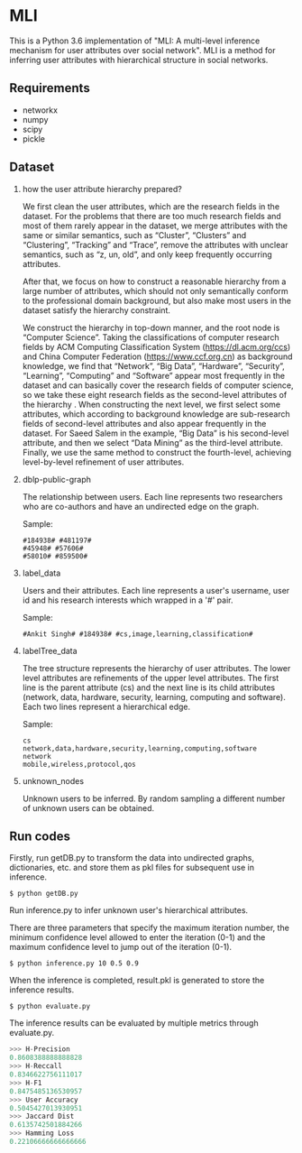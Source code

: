 # MLI

This is a Python 3.6 implementation of "MLI: A multi-level inference mechanism for user attributes over social network". MLI is a method for inferring user attributes with hierarchical structure in social networks.

## Requirements

- networkx
- numpy
- scipy
- pickle

## Dataset

1. how the user attribute hierarchy prepared?

   We first clean the user attributes, which are the research fields in the dataset. For the problems that there are too much research fields and most of them rarely appear in the dataset, we merge attributes with the same or similar semantics, such as “Cluster”, “Clusters” and “Clustering”, “Tracking” and “Trace”, remove the attributes with unclear semantics, such as “z, un, old”, and only keep frequently occurring attributes. 

   After that, we focus on how to construct a reasonable hierarchy from a large number of attributes, which should not only semantically conform to the professional domain background, but also make most users in the dataset satisfy the hierarchy constraint.

   We construct the hierarchy in top-down manner, and the root node is “Computer Science”. Taking the classifications of computer research fields by ACM Computing Classification System (https://dl.acm.org/ccs) and China Computer Federation (https://www.ccf.org.cn) as background knowledge, we find that “Network”, “Big Data”, “Hardware”, “Security”, “Learning”, “Computing” and “Software” appear most frequently in the dataset and can basically cover the research fields of computer science, so we take these eight research fields as the second-level attributes of the hierarchy . When constructing the next level, we first select some attributes, which according to background knowledge are sub-research fields of second-level attributes and also appear frequently in the dataset. For Saeed Salem in the example, “Big Data” is his second-level attribute, and then we select “Data Mining” as the third-level attribute. Finally, we use the same method to construct the fourth-level, achieving level-by-level refinement of user attributes.
   
   
   
2. dblp-public-graph

   The relationship between users. Each line represents two researchers who are co-authors and have an undirected edge on the graph.

   Sample:

   ```
   #184938# #481197#
   #45948# #57606#
   #58010# #859500#
   ```

   

3. label_data

   Users and their attributes. Each line represents a user's username, user id and his research interests which wrapped in a '#' pair.

   Sample:

   ```
   #Ankit Singh# #184938# #cs,image,learning,classification#
   ```

   

4. labelTree_data

   The tree structure represents the hierarchy of user attributes. The lower level attributes are refinements of the upper level attributes. The first line is the parent attribute (cs) and the next line is its child attributes (network, data, hardware, security, learning, computing and software). Each two lines represent a hierarchical edge.

   Sample:

   ```
   cs
   network,data,hardware,security,learning,computing,software
   network
   mobile,wireless,protocol,qos
   ```

   

5. unknown_nodes

   Unknown users to be inferred. By random sampling a different number of unknown users can be obtained.

   

## Run codes

Firstly, run getDB.py to transform the data into undirected graphs, dictionaries, etc. and store them as pkl files for subsequent use in inference.

```
$ python getDB.py
```

Run inference.py to infer unknown user's hierarchical attributes. 

There are three parameters that specify the maximum iteration number, the minimum confidence level allowed to enter the iteration (0-1) and the maximum confidence level to jump out of the iteration (0-1). 

```
$ python inference.py 10 0.5 0.9
```

When the inference is completed, result.pkl is generated to store the inference results.

```
$ python evaluate.py
```

The inference results can be evaluated by multiple metrics through evaluate.py.

```python
>>> H-Precision
0.8608388888888828
>>> H-Reccall
0.8346622756111017
>>> H-F1
0.8475485136530957
>>> User Accuracy
0.5045427013930951
>>> Jaccard Dist
0.6135742501884266
>>> Hamming Loss
0.22106666666666666
```

